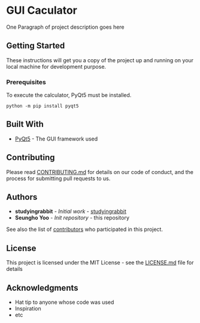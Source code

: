# GUI Caculator

One Paragraph of project description goes here

## Getting Started

These instructions will get you a copy of the project up and running on your local machine for development purpose.

### Prerequisites

To execute the calculator, PyQt5 must be installed.

```
python -m pip install pyqt5
```

## Built With

* [PyQt5](https://pypi.org/project/PyQt5/) - The GUI framework used

## Contributing

Please read [CONTRIBUTING.md](https://github.com/hseunghyeon/gul_calculate/blob/main/CONTRIBUTING.md) for details on our code of conduct, and the process for submitting pull requests to us.

## Authors

* **studyingrabbit** - *Initial work* - [studyingrabbit](https://studyingrabbit.tistory.com/)
* **Seungho Yoo** - *Init repository* - this repository

See also the list of [contributors](https://github.com/hseunghyeon/gul_calculate) who participated in this project.

## License

This project is licensed under the MIT License - see the [LICENSE.md](https://github.com/hseunghyeon/gul_calculate/blob/main/LICENSE.md) file for details

## Acknowledgments

* Hat tip to anyone whose code was used
* Inspiration
* etc
